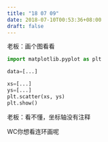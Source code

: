 ```yaml
---
title: "18 07 09"
date: 2018-07-10T00:53:36+08:00
draft: false
---
```


老板：画个图看看

```python
import matplotlib.pyplot as plt

data=[...]

xs=[...]
ys=[...]
plt.scatter(xs, ys)
plt.show()
```

老板：看不懂，坐标轴没有注释

WC你想看连环画呢
